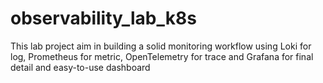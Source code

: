 # observability_lab_k8s
This lab project aim in building a solid monitoring workflow using Loki for log, Prometheus for metric, OpenTelemetry for trace and Grafana for final detail and easy-to-use dashboard
